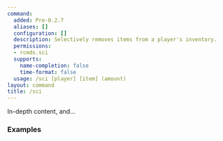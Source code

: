 ```yaml
---
command:
  added: Pre-0.2.7
  aliases: []
  configuration: []
  description: Selectively removes items from a player's inventory.
  permissions:
  - rcmds.sci
  supports:
    name-completion: false
    time-format: false
  usage: /sci [player] [item] (amount)
layout: command
title: /sci
---
```


In-depth content, and...

### Examples

